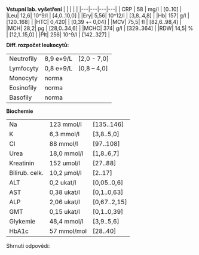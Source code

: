 
<div class="w3-row">
<div class="w3-third">

<div class="w3-sand w3-large w3-padding w3-margin">


**Vstupní lab. vyšetření**
| | | | |
|---|---|---|---|
| CRP | 58 | mg/l | [0..10] |
|Leu| 12,6| 10^9/l |	[4,0..10,0] |
|Ery| 5,56| 10^12/l |	[3,8..4,8] |
|Hb| 157| g/l |		[120..168] |
|HTC| 0,420| |		[0,39 +- 0,04] |
|MCV| 75,5| fl |		[82,6..98,4] |
|MCH| 28,2| pg |		[28,0..34,6] |
|MCHC| 374| g/l |		[329..364] |
|RDW| 14,5| % |		[12,1..15,0] |
|Plt| 256| 10^9/l | 		[142..327] |

</div>

</div>
<div class="w3-third">
<div class="w3-sand w3-large w3-padding w3-margin" style="line-height:0.9">

**Diff. rozpočet leukocytů:**

| | | |
|----|------------|------------|
| Neutrofily | 8,9 e+9/L| [2,0 - 7,0] |
| Lymfocyty | 0,8 e+9/L | [0,8 – 4,0] |
| Monocyty | norma | |
| Eosinofily | norma | |
| Basofily | norma | |
**Biochemie**

| | | |
|----|------------|------------|
| Na | 123 mmol/l | [135..146] |
| K | 6,3 mmol/l | [3,8..5,0] |
| Cl | 88 mmol/l | [97..108] |
| Urea | 18,0 mmol/l | [1,8..6,7] |
| Kreatinin | 152 umol/l | [27..88] |
| Bilirub. celk. | 10,2 μmol/l | [2..17] |
| ALT | 0,2 ukat/l | [0,05..0,6] |
| AST | 0,38 ukat/l | [0,1..0,63] |
| ALP | 2,06 ukat/l | [0,67..2,15] |
| GMT | 0,15 ukat/l | [0,1..0,39] |
| Glykemie |  48,4 mmol/l | [3,9..5,6] |
| HbA1c | 57 mmol/mol | [28..40] |

</div>
</div>
<div class="w3-third">

<div class="w3-padding w3-margin">
<bdl-quizx id="q1" type="choice2" 
          question="2.1 Proč má pacient normální hematokrit (0,42), ale erytrocyty mají nižší MCV?" 
          answers="A. Vlivem hemokoncentrace při osmotické diuréze v kombinaci s hyperosmolaritou vedoucí ke zmenšení MCV erytrocytů, vliv může mít i dopočet těchto hodnot manuálně.|B. Dominantním mechanismem je alterace membrány erytrocytů při průchodu slezinou, erytrocyty poškozené hyperosmolárním prostředím a acidózou ztrácí část své membrány a zmenšují svůj povrch, nejsou však nadměrně destruovány, proto je hematokrit v normě." 
          correctoptions="true|false" 
          explanations="ano|ne" 
          buttontitle="zkontrolovat odpověď"></bdl-quizx>

<bdl-quizx id="q2" type="choice2" 
           question="2.2 Jaký je důvod leukocytózy a co by bylo vhodné doplnit za další vyšetření?" 
           answers="A. Pro leukocytózu bych doplnil diferenciální rozpočet leukocytů a CRP. V rozboru vidíme leukocytózu a elevaci CRP k hodnotě 58mg/L, predominantně v neutrofilech, což je dáno susp. konkomitantně probíhajícím infektem v kombinaci se stresovou reakcí, tedy vyplavením neutrofilů z KD a sleziny vlivem glukokortikoidů.|B. Pacient má suspektní konkomitantní hematologické onemocnění, nelze vyloučit leukémii či leukemizovaný lymfom, doplním vyšetření průtokovou cytometrií z periferní krve k vyloučení či potvrzení této možnosti a naplánuji trepanobiopsii." 
           correctoptions="true|false" 
           explanations="ano|ne" 
           buttontitle="zkontrolovat odpověď"></bdl-quizx>
<bdl-quizx id="q3" type="choice2" 
           question="2.3 Proč má pacient hyponatrémii?" 
           answers="A. Primárně vlivem osmotické diurézy, obecně by dehydratací a ztrátou vody mělo docházet spíše k hypernatrémii. Při hyperglykémii dochází k přesunům vody z intra do extracelulárního prostoru, tato voda sodík ředí a přispívá k hyponatrémii, zároveň vlivem ADH se snižuje exkrece vody, která sodík dále ředí, další příčinou může být i zvracení u některých pacientů se ztrátou sodíku.|B. Dominantně u pacienta dochází k narušení tubulárních funkcí vlivem dehydratace a snížené diurézy a to zejména v obl. proximálního tubulu, kde se vstřebává většina profiltrovaného sodíku. Odrazem této poruchy je i zvýšená frakční exkrece natria. Zároveň se vlivem aktivace stresové reakce a vegetativního nervového systému pacient výrazně potí, což přispívá k dalším ztrátam sodíku potem." 
           correctoptions="true|false" 
           explanations="ano|ne" 
           buttontitle="zkontrolovat odpověď"></bdl-quizx>
<bdl-quizx id="q4" type="choice2" 
           question="2.4 Proč má pacient hyperkalémii?" 
           answers="B. Nedostatek inzulinu vede u této komplikace k produkci ketonů a acidóze, acidóza způsobí přesun K+ z buněk, které se vylučuje relativně více nežli H+ vzhledem k vysoké aciditě extracelulární tekutiny, K+ se do buněk dostatečně nevrací (v ledvinách vede snížení vylučování K+ relativně k závažnosti hyperkalémie). Při dlouhotrvající komplikaci tohoto typu může být i proteokatabolismus svalové hmoty.|A. V ledvinách se kalium činností tubulů aktivně vyměňuje za glukózu, organismus se tedy snaží o vyloučení nadměrného množství glukózy a snížení glykémie, což na druhé straně vede k retenci kália, které organismus následně použivá ke kontrole ABR směnou za H+ na buněčné membráně." 
           correctoptions="true|false" 
           explanations="ano|ne" 
           buttontitle="zkontrolovat odpověď"></bdl-quizx>
<bdl-quizx id="q5" type="choice2" 
           question="2.5 Proč má pacient hyperglykémii?" 
           answers="A. Vzniká díky absolutnímu nedostatku inzulinu a nadprodukci glukagonu, který facilituje vstup glukózy do buněk, to u naprostého nedostatku inzulinu nenastává. Zároveň dochází ke glukoneogenezi v játrech.|B. Vzniká následkem nadměrného uvolňování glukózy ze zásob ve svalech a podkoží při aktivaci stresové reakce, deficit inzulinu vyvolává nadměrnou retenci glukózy intracelulárně a tělo tak ve snaze zvýšit glykémii extracelulárně k zajištění dostatečného přívodu do CNS aktivuje právě glukoneogenezi ve svalech a podkoží." 
           correctoptions="true|false" 
           explanations="ano|ne" 
           buttontitle="zkontrolovat odpověď"></bdl-quizx>
<bdl-quizx id="q6" type="choice2" 
           question="2.6 Co byste doplnili za vyšetření ke zhodnocení aktuální akutní poruchy vnitřního prostředí?" 
           answers="C. ASTRUP|A. Glykovaný hemoglobin|B. protilátky proti inzulinu a buňkám ostrůvků" 
           correctoptions="true|false|false" 
           explanations="ano|ne|ne" 
           buttontitle="zkontrolovat odpověď"></bdl-quizx>
<bdl-quiz-summary id="qs1">
  Shrnutí odpovědí:
</bdl-quiz-summary>          
<bdl-quiz-control ids="q1,q2,q3,q4,q5,q6,qs1"></bdl-quiz-control>          
</div>
</div>

</div>
